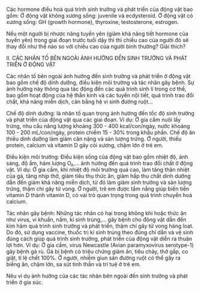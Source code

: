 Các hormone điều hoà quá trình sinh trưởng và phát triển của động vật bao gồm:
Ở động vật không xương sống: juvenile và ecdysteroid.
Ở động vật có xương sống: GH (growth hormone), thyroxine, testosterone, estrogen.

Nếu một người bị nhược năng tuyến yên (giảm khả năng tiết hormone của tuyến yên) trong giai đoạn trước tuổi dậy thì thì chiều cao của người đó sẽ thay đổi như thế nào so với chiều cao của người bình thường? Giải thích?

II. CÁC NHÂN TỐ BÊN NGOÀI ẢNH HƯỞNG ĐẾN SINH TRƯỞNG VÀ PHÁT TRIỂN Ở ĐỘNG VẬT

Các nhân tố bên ngoài ảnh hưởng đến sinh trưởng và phát triển ở động vật bao gồm chế độ dinh dưỡng, điều kiện môi trường và tác nhân gây bệnh. Sự ảnh hưởng này thông qua tác động đến các quá trình sinh lí trong cơ thể, bao gồm hoạt động của hệ thần kinh và các tuyến nội tiết, quá trình trao đổi chất, khả năng miễn dịch, cân bằng hệ vi sinh đường ruột...

Chế độ dinh dưỡng: là nhân tố quan trọng ảnh hưởng đến tốc độ sinh trưởng và phát triển của động vật qua các giai đoạn. Ví dụ: Ở gia cầm nuôi lấy trứng, nhu cầu năng lượng khoảng 300 - 400 kcal/con/ngày, nước khoảng 100 - 200 mL/con/ngày, protein chiếm 15 - 30% trong khẩu phần. Chế độ ăn thiếu dinh dưỡng làm giảm cân nặng và sản lượng trứng. Ở người, thiếu protein, calcium và vitamin D gây còi xương, chậm lớn ở trẻ em.

Điều kiện môi trường: Điều kiện sống của động vật bao gồm nhiệt độ, ánh sáng, độ ẩm, hàm lượng O₂,... ảnh hưởng đến quá trình trao đổi chất ở động vật. Ví dụ: Ở gia cầm, khi nhiệt độ môi trường quá cao, làm tăng thân nhiệt của gà, tăng nhịp thở, giảm tiêu thụ thức ăn, giảm hấp thu chất dinh dưỡng dẫn đến giảm khả năng miễn dịch, từ đó làm giảm sinh trưởng và sản lượng trứng, thậm chí gây tử vong. Ở người, trẻ em được tắm nắng giúp biến tiền vitamin D thành vitamin D, có vai trò quan trọng trong quá trình chuyển hoá calcium.

Tác nhân gây bệnh: Những tác nhân có hại trong không khí hoặc thức ăn như virus, vi khuẩn, nấm, kí sinh trùng,... gây bệnh cho động vật dẫn đến kìm hãm quá trình sinh trưởng và phát triển, thậm chí gây tử vong hàng loạt. Do đó, sử dụng vaccine, thuốc trị kí sinh trùng theo đúng chỉ dẫn và vệ sinh đúng cách giúp quá trình sinh trưởng, phát triển của động vật diễn ra thuận lợi hơn. Ví dụ: Ở gia cầm, virus Newcastle (Avian paramyxovirus serotype-1) gây bệnh gà rù. Gà bị bệnh có triệu chứng giảm ăn, tiêu chảy, thở gấp, co giật, tỉ lệ chết 100%. Ở người, nhiễm giun sán đường ruột có thể gây ra biếng ăn, chậm lớn, sa sút tinh thần và trí tuệ ở trẻ em.

Nêu ví dụ ảnh hưởng của các tác nhân bên ngoài đến sinh trưởng và phát triển ở gia súc.